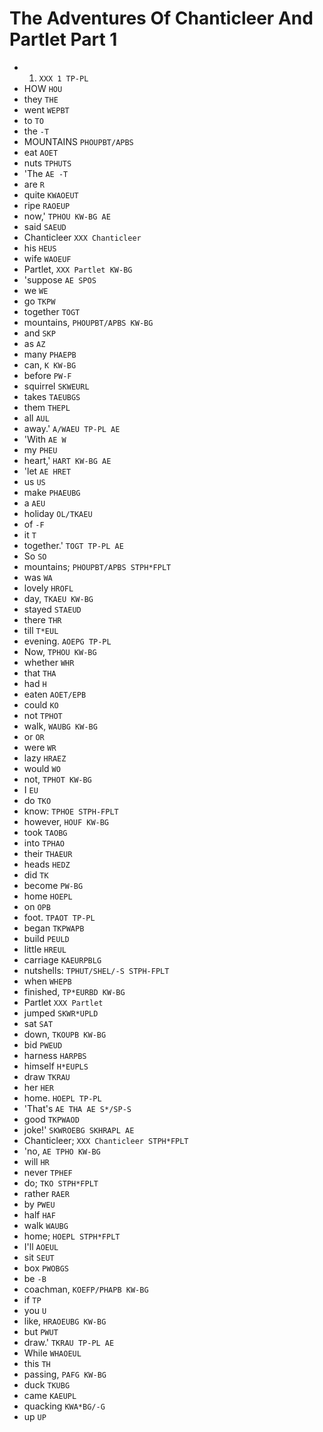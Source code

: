 # The Adventures Of Chanticleer And Partlet Part 1

* 1. `XXX 1 TP-PL`
* HOW `HOU`
* they `THE`
* went `WEPBT`
* to `TO`
* the `-T`
* MOUNTAINS `PHOUPBT/APBS`
* eat `AOET`
* nuts `TPHUTS`
* 'The `AE -T`
* are `R`
* quite `KWAOEUT`
* ripe `RAOEUP`
* now,' `TPHOU KW-BG AE`
* said `SAEUD`
* Chanticleer `XXX Chanticleer`
* his `HEUS`
* wife `WAOEUF`
* Partlet, `XXX Partlet KW-BG`
* 'suppose `AE SPOS`
* we `WE`
* go `TKPW`
* together `TOGT`
* mountains, `PHOUPBT/APBS KW-BG`
* and `SKP`
* as `AZ`
* many `PHAEPB`
* can, `K KW-BG`
* before `PW-F`
* squirrel `SKWEURL`
* takes `TAEUBGS`
* them `THEPL`
* all `AUL`
* away.' `A/WAEU TP-PL AE`
* 'With `AE W`
* my `PHEU`
* heart,' `HART KW-BG AE`
* 'let `AE HRET`
* us `US`
* make `PHAEUBG`
* a `AEU`
* holiday `OL/TKAEU`
* of `-F`
* it `T`
* together.' `TOGT TP-PL AE`
* So `SO`
* mountains; `PHOUPBT/APBS STPH*FPLT`
* was `WA`
* lovely `HROFL`
* day, `TKAEU KW-BG`
* stayed `STAEUD`
* there `THR`
* till `T*EUL`
* evening. `AOEPG TP-PL`
* Now, `TPHOU KW-BG`
* whether `WHR`
* that `THA`
* had `H`
* eaten `AOET/EPB`
* could `KO`
* not `TPHOT`
* walk, `WAUBG KW-BG`
* or `OR`
* were `WR`
* lazy `HRAEZ`
* would `WO`
* not, `TPHOT KW-BG`
* I `EU`
* do `TKO`
* know: `TPHOE STPH-FPLT`
* however, `HOUF KW-BG`
* took `TAOBG`
* into `TPHAO`
* their `THAEUR`
* heads `HEDZ`
* did `TK`
* become `PW-BG`
* home `HOEPL`
* on `OPB`
* foot. `TPAOT TP-PL`
* began `TKPWAPB`
* build `PEULD`
* little `HREUL`
* carriage `KAEURPBLG`
* nutshells: `TPHUT/SHEL/-S STPH-FPLT`
* when `WHEPB`
* finished, `TP*EURBD KW-BG`
* Partlet `XXX Partlet`
* jumped `SKWR*UPLD`
* sat `SAT`
* down, `TKOUPB KW-BG`
* bid `PWEUD`
* harness `HARPBS`
* himself `H*EUPLS`
* draw `TKRAU`
* her `HER`
* home. `HOEPL TP-PL`
* 'That's `AE THA AE S*/SP-S`
* good `TKPWAOD`
* joke!' `SKWROEBG SKHRAPL AE`
* Chanticleer; `XXX Chanticleer STPH*FPLT`
* 'no, `AE TPHO KW-BG`
* will `HR`
* never `TPHEF`
* do; `TKO STPH*FPLT`
* rather `RAER`
* by `PWEU`
* half `HAF`
* walk `WAUBG`
* home; `HOEPL STPH*FPLT`
* I'll `AOEUL`
* sit `SEUT`
* box `PWOBGS`
* be `-B`
* coachman, `KOEFP/PHAPB KW-BG`
* if `TP`
* you `U`
* like, `HRAOEUBG KW-BG`
* but `PWUT`
* draw.' `TKRAU TP-PL AE`
* While `WHAOEUL`
* this `TH`
* passing, `PAFG KW-BG`
* duck `TKUBG`
* came `KAEUPL`
* quacking `KWA*BG/-G`
* up `UP`
